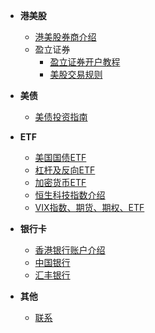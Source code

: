 <!-- docs/_sidebar.md -->
<!-- 一级目录使用无序列表（-），并通过 CSS 类增强样式 -->
- <i class="fas fa-chart-line"></i> **港美股**  <!-- 一级目录（带图标+加粗） -->
  - [港美股券商介绍](/docs/港股/b.md)  <!-- 二级目录（直接链接） -->
  - <i class="fas fa-folder"></i>盈立证券  <!-- 二级目录（无链接，仅文字） -->
    - [盈立证券开户教程](/docs/港股/盈立证券(香港)开户教程(2025).md)  <!-- 三级目录（缩进 2 空格） -->
    - [美股交易规则](/docs/港股/美股交易规则.md)  <!-- 三级目录 -->

- <i class="fas fa-money-check"></i> **美债**  <!-- 一级目录（带图标） -->
  - [美债投资指南](/docs/美债/美债投资指南.md)  <!-- 二级目录 -->

- <i class="fas fa-chart-pie"></i> **ETF**  <!-- 一级目录（带图标） -->
  - [美国国债ETF](/docs/ETF/美国国债ETF.md)  <!-- 二级目录 -->
  - [杠杆及反向ETF](/docs/ETF/杠杆及反向ETF.md)  <!-- 二级目录 -->
  - [加密货币ETF](/docs/ETF/加密货币ETF.md)  <!-- 二级目录 -->
  - [恒生科技指数介绍](/docs/恒生科技指数介绍.md)  <!-- 二级目录（注意：原路径可能需调整） -->
  - [VIX指数、期货、期权、ETF](/docs/ETF/VIX指数、期货、期权、ETF.md)  <!-- 二级目录 -->

- <i class="fas fa-credit-card"></i> **银行卡**  <!-- 一级目录（带图标） -->
  - [香港银行账户介绍](/docs/银行卡/香港银行账户介绍.md)  <!-- 二级目录 -->
  - [中国银行](/docs/银行卡/a.md)  <!-- 二级目录 -->
  - [汇丰银行](/docs/银行卡/b.md)  <!-- 二级目录 -->

- <i class="fas fa-info-circle"></i> **其他**  <!-- 一级目录（带图标） -->
  - [联系](/docs/其他/联系.md)  <!-- 二级目录 -->
